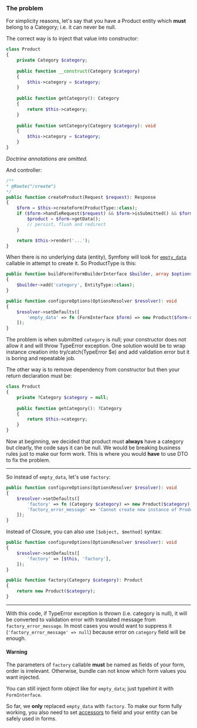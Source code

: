 ### The problem

For simplicity reasons, let's say that you have a Product entity which **must** belong to a Category; i.e. it can never be null.

The correct way is to inject that value into constructor:


```php
class Product
{
    private Category $category;
    
    public function __construct(Category $category)
    {
        $this->category = $category;
    }
    
    public function getCategory(): Category
    {
        return $this->category;
    }
    
    public function setCategory(Category $category): void
    {
        $this->category = $category;
    }
}
```
_Doctrine annotations are omitted._

And controller:

```php
/**
* @Route("/create")
*/
public function createProduct(Request $request): Response
{
    $form = $this->createForm(ProductType::class);
    if ($form->handleRequest($request) && $form->isSubmitted() && $form->isValid()) {
        $product = $form->getData();
        // persist, flush and redirect
    }

    return $this->render('...');
}
```

When there is no underlying data (entity), Symfony will look for [``empty_data``](https://symfony.com/doc/current/form/use_empty_data.html) callable in attempt to create it. So ProductType is this:

```php
public function buildForm(FormBuilderInterface $builder, array $options): void
{
    $builder->add('category', EntityType::class);
}

public function configureOptions(OptionsResolver $resolver): void
{
    $resolver->setDefaults([
        'empty_data' => fn (FormInterface $form) => new Product($form->get('category')->getData()),
    ]);
}
```


The problem is when submitted ``category`` is null; your constructor does not allow it and will throw TypeError exception. One solution would be to wrap instance creation into try/catch(TypeError $e) and add validation error but it is boring and repeatable job.


The other way is to remove dependency from constructor but then your return declaration must be:

```php
class Product
{
    private ?Category $category = null;
    
    public function getCategory(): ?Category
    {
        return $this->category;
    }
}
```

Now at beginning, we decided that product must **always** have a category but clearly, the code says it can be null. We would be breaking business rules just to make our form work. This is where you would **have** to use DTO to fix the problem.

---
So instead of ``empty_data``, let's use ``factory``:
```php
public function configureOptions(OptionsResolver $resolver): void
{
    $resolver->setDefaults([
        'factory' => fn (Category $category) => new Product($category),
        'factory_error_message' => 'Cannot create new instance of Product entity',
    ]);
}
```


Instead of Closure, you can also use ``[$object, $method]`` syntax:
```php
public function configureOptions(OptionsResolver $resolver): void
{
    $resolver->setDefaults([
        'factory' => [$this, 'factory'],
    ]);
}

public function factory(Category $category): Product
{
    return new Product($category);
}
```
---

With this code, if TypeError exception is thrown (i.e. category is null), it will be converted to validation error with translated message from ``factory_error_message``. 
In most cases you would want to suppress it (``'factory_error_message' => null``) because error on ``category`` field will be enough.



#### Warning
The parameters of ``factory`` callable **must** be named as fields of your form, order is irrelevant. Otherwise, bundle can not know which form values you want injected.

You can still inject form object like for ``empty_data``; just typehint it with ``FormInterface``.


So far, we **only** replaced ``empty_data`` with ``factory``. To make our form fully working, you also need to set [accessors](/docs/accessors.md) to field and your entity can be safely used in forms.
